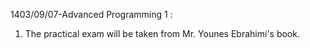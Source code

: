1403/09/07-Advanced Programming 1 :
1. The practical exam will be taken from Mr. Younes Ebrahimi's book.
